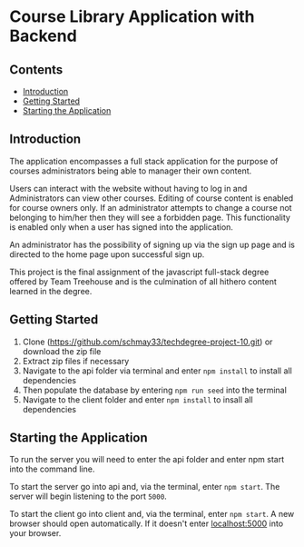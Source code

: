 # Course Library Application with Backend

## Contents
* [Introduction](https://github.com/coonsat/project-10-techdegree#introduction)
* [Getting Started](https://github.com/coonsat/project-10-techdegree#getting-started)
* [Starting the Application](https://github.com/coonsat/project-10-techdegree#starting-the-application)


## Introduction
The application encompasses a full stack application for the purpose of courses administrators being able to manager their own content. 

Users can interact with the website without having to log in and Administrators can view other courses. Editing of course content is enabled for course owners only. If an administrator attempts to change a course not belonging to him/her then they will see a forbidden page. This functionality is enabled only when a user has signed into the application. 

An administrator has the possibility of signing up via the sign up page and is directed to the home page upon successful sign up. 

This project is the final assignment of the javascript full-stack degree offered by Team Treehouse and is the culmination of all hithero content learned in the degree. 

## Getting Started
1. Clone (https://github.com/schmay33/techdegree-project-10.git) or download the zip file
2. Extract zip files if necessary
3. Navigate to the api folder via terminal and enter `npm install` to install all dependencies
4. Then populate the database by entering `npm run seed` into the terminal
5. Navigate to the client folder and enter `npm install` to insall all dependencies

## Starting the Application
To run the server you will need to enter the api folder and enter npm start into the command line.

To start the server go into api and, via the terminal, enter `npm start`. The server will begin listening to the port `5000`.

To start the client go into client and, via the terminal, enter `npm start`. A new browser should open automatically. If it doesn't enter [localhost:5000](localhost:5000) into your browser.
